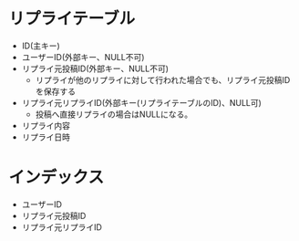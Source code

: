 # リプライテーブル
* ID(主キー)
* ユーザーID(外部キー、NULL不可)
* リプライ元投稿ID(外部キー、NULL不可)
  * リプライが他のリプライに対して行われた場合でも、リプライ元投稿IDを保存する
* リプライ元リプライID(外部キー(リプライテーブルのID)、NULL可)
  * 投稿へ直接リプライの場合はNULLになる。
* リプライ内容
* リプライ日時
# インデックス
* ユーザーID
* リプライ元投稿ID
* リプライ元リプライID